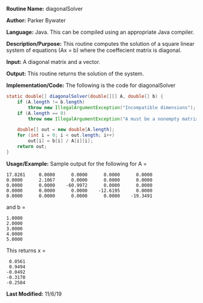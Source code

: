 **Routine Name:** diagonalSolver 

**Author:** Parker Bywater

**Language:** Java. This can be compiled using an appropriate Java compiler. 

**Description/Purpose:** This routine computes the solution of a square linear system of equations (Ax = b) where 
the coeffecient matrix is diagonal.  

**Input:** A diagonal matrix and a vector. 
 
**Output:** This routine returns the solution of the system.

**Implementation/Code:** The following is the code for diagonalSolver
```java 
static double[] diagonalSolver(double[][] A, double[] b) {
    if (A.length != b.length)
        throw new IllegalArgumentException("Incompatible dimensions");
    if (A.length == 0)
        throw new IllegalArgumentException("A must be a nonempty matrix");

    double[] out = new double[A.length];
    for (int i = 0; i < out.length; i++)
        out[i] = b[i] / A[i][i];
    return out;
}
```

**Usage/Example:** Sample output for the following for A = 
    
    17.8281	    0.0000	    0.0000	    0.0000	    0.0000	
    0.0000	    2.1067	    0.0000	    0.0000	    0.0000	
    0.0000	    0.0000	  -60.9972	    0.0000	    0.0000	
    0.0000	    0.0000	    0.0000	  -12.6195	    0.0000	
    0.0000	    0.0000	    0.0000	    0.0000	  -19.3491	  

and b = 
    
    1.0000
    2.0000
    3.0000
    4.0000
    5.0000

This returns x = 

     0.0561
     0.9494
    -0.0492
    -0.3170
    -0.2584 

**Last Modified:** 11/6/19
